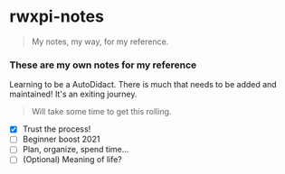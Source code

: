 # rwxpi-notes
> My notes, my way, for my reference.

### These are my own notes for my reference
Learning to be a AutoDidact. There is much that needs to be added and maintained! It's an exiting journey.

> Will take some time to get this rolling.

- [x] Trust the process!
- [ ] Beginner boost 2021
- [ ] Plan, organize, spend time...
- [ ] \(Optional) Meaning of life?